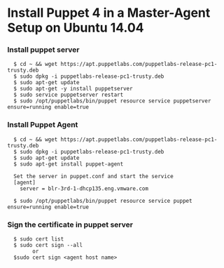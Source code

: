 # Install Puppet 4 in a Master-Agent Setup on Ubuntu 14.04

### Install puppet server
      $ cd ~ && wget https://apt.puppetlabs.com/puppetlabs-release-pc1-trusty.deb
      $ sudo dpkg -i puppetlabs-release-pc1-trusty.deb
      $ sudo apt-get update
      $ sudo apt-get -y install puppetserver
	  $ sudo service puppetserver restart
      $ sudo /opt/puppetlabs/bin/puppet resource service puppetserver ensure=running enable=true
      
### Install Puppet Agent
      $ cd ~ && wget https://apt.puppetlabs.com/puppetlabs-release-pc1-trusty.deb
      $ sudo dpkg -i puppetlabs-release-pc1-trusty.deb
      $ sudo apt-get update
      $ sudo apt-get install puppet-agent
      
      Set the server in puppet.conf and start the service
      [agent]
        server = blr-3rd-1-dhcp135.eng.vmware.com
      
      $ sudo /opt/puppetlabs/bin/puppet resource service puppet ensure=running enable=true
      
### Sign the certificate in puppet server
      $ sudo cert list
      $ sudo cert sign --all
            or
      $sudo cert sign <agent host name>
